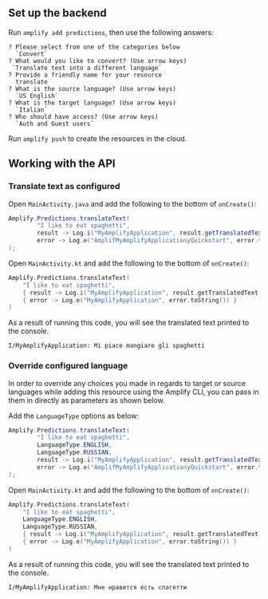 ## Set up the backend

Run `amplify add predictions`, then use the following answers:

```console
? Please select from one of the categories below
  `Convert`
? What would you like to convert? (Use arrow keys)
 `Translate text into a different language`
? Provide a friendly name for your resource
  translate
? What is the source language? (Use arrow keys)
  `US English`
? What is the target language? (Use arrow keys)
  `Italian`
? Who should have access? (Use arrow keys)
  `Auth and Guest users`
```

Run `amplify push` to create the resources in the cloud.

## Working with the API

### Translate text as configured

<amplify-block-switcher>
<amplify-block name="Java">

Open `MainActivity.java` and add the following to the bottom of `onCreate()`:

```java
Amplify.Predictions.translateText(
        "I like to eat spaghetti",
        result -> Log.i("MyAmplifyApplication", result.getTranslatedText()),
        error -> Log.e("AmplifMyAmplifyApplicationyQuickstart", error.toString())
);
```

</amplify-block>
<amplify-block name="Kotlin">

Open `MainActivity.kt` and add the following to the bottom of `onCreate()`:

```kotlin
Amplify.Predictions.translateText(
    "I like to eat spaghetti",
    { result -> Log.i("MyAmplifyApplication", result.getTranslatedText()) },
    { error -> Log.e("MyAmplifyApplication", error.toString()) }
)
```

</amplify-block>
</amplify-block-switcher>

As a result of running this code, you will see the translated text printed to the console.

```console
I/MyAmplifyApplication: Mi piace mangiare gli spaghetti
```

### Override configured language

In order to override any choices you made in regards to target or source languages while adding this resource using the Amplify CLI, you can pass in them in directly as parameters as shown below.

Add the `LanguageType` options as below:

<amplify-block-switcher>
<amplify-block name="Java">

```java
Amplify.Predictions.translateText(
        "I like to eat spaghetti",
        LanguageType.ENGLISH,
        LanguageType.RUSSIAN,
        result -> Log.i("MyAmplifyApplication", result.getTranslatedText()),
        error -> Log.e("AmplifMyAmplifyApplicationyQuickstart", error.toString())
);
```

</amplify-block>
<amplify-block name="Kotlin">

Open `MainActivity.kt` and add the following to the bottom of `onCreate()`:

```kotlin
Amplify.Predictions.translateText(
    "I like to eat spaghetti",
    LanguageType.ENGLISH,
    LanguageType.RUSSIAN,
    { result -> Log.i("MyAmplifyApplication", result.getTranslatedText()) },
    { error -> Log.e("MyAmplifyApplication", error.toString()) }
)
```

</amplify-block>
</amplify-block-switcher>

As a result of running this code, you will see the translated text printed to the console.

```console
I/MyAmplifyApplication: Мне нравится есть спагетти
```
